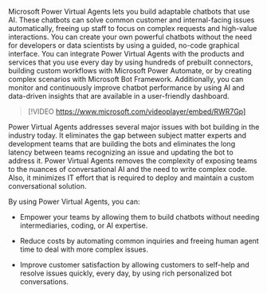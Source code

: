 Microsoft Power Virtual Agents lets you build adaptable chatbots that use AI. These chatbots can solve common customer and internal-facing issues automatically, freeing up staff to focus on complex requests and high-value interactions. You can create your own powerful chatbots without the need for developers or data scientists by using a guided, no-code graphical interface. You can integrate Power Virtual Agents with the products and services that you use every day by using hundreds of prebuilt connectors, building custom workflows with Microsoft Power Automate, or by creating complex scenarios with Microsoft Bot Framework. Additionally, you can monitor and continuously improve chatbot performance by using AI and data-driven insights that are available in a user-friendly dashboard.

> [!VIDEO https://www.microsoft.com/videoplayer/embed/RWR7Gp]

Power Virtual Agents addresses several major issues with bot building in the industry today. It eliminates the gap between subject matter experts and development teams that are building the bots and eliminates the long latency between teams recognizing an issue and updating the bot to address it. Power Virtual Agents removes the complexity of exposing teams to the nuances of conversational AI and the need to write complex code. Also, it minimizes IT effort that is required to deploy and maintain a custom conversational solution.

By using Power Virtual Agents, you can:

- Empower your teams by allowing them to build chatbots without needing intermediaries, coding, or AI expertise.

- Reduce costs by automating common inquiries and freeing human agent time to deal with more complex issues.

- Improve customer satisfaction by allowing customers to self-help and resolve issues quickly, every day, by using rich personalized bot conversations.